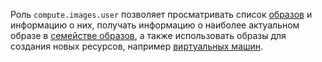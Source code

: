 Роль `compute.images.user` позволяет просматривать список [образов](../../../compute/concepts/image.md) и информацию о них, получать информацию о наиболее актуальном образе в [семействе образов](../../../compute/concepts/image.md#family), а также использовать образы для создания новых ресурсов, например [виртуальных машин](../../../compute/concepts/vm.md).
